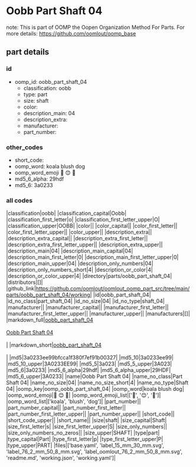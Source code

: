 # Oobb Part Shaft 04  

note: This is part of OOMP the Oopen Organization Method For Parts. For more details: https://github.com/oomlout/oomp_base

##  part details





### id
* oomp_id: oobb_part_shaft_04
  * classification: oobb
  * type: part
  * size: shaft
  * color: 
  * description_main: 04
  * description_extra: 
  * manufacturer: 
  * part_number: 

### other_codes
* short_code: 
* oomp_word: koala blush dog
* oomp_word_emoji :koala: :blush: :dog:
* md5_6_alpha: 29hdf
* md5_6: 3a0233

### all codes 
|classification|oobb|
|classification_capital|Oobb|
|classification_first_letter|o|
|classification_first_letter_upper|O|
|classification_upper|OOBB|
|color||
|color_capital||
|color_first_letter||
|color_first_letter_upper||
|color_upper||
|description_extra||
|description_extra_capital||
|description_extra_first_letter||
|description_extra_first_letter_upper||
|description_extra_upper||
|description_main|04|
|description_main_capital|04|
|description_main_first_letter|0|
|description_main_first_letter_upper|0|
|description_main_upper|04|
|description_only_numbers|04|
|description_only_numbers_short|4|
|description_or_color|4|
|description_or_color_upper|4|
|directory|parts/oobb_part_shaft_04|
|distributors|[]|
|github_link|https://github.com/oomlout/oomlout_oomp_part_src/tree/main/parts/oobb_part_shaft_04/working|
|id|oobb_part_shaft_04|
|id_no_class|part_shaft_04|
|id_no_size|04|
|id_no_type|shaft_04|
|manufacturer||
|manufacturer_capital||
|manufacturer_first_letter||
|manufacturer_first_letter_upper||
|manufacturer_upper||
|manufacturers|[]|
|markdown_full|[oobb_part_shaft_04](https://github.com/oomlout/oomlout_oomp_part_src/tree/main/parts/oobb_part_shaft_04/working)<br>[](https://github.com/oomlout/oomlout_oomp_part_src/tree/main/parts/oobb_part_shaft_04/working)<br>[Oobb Part Shaft 04](https://github.com/oomlout/oomlout_oomp_part_src/tree/main/parts/oobb_part_shaft_04/working)<br><br>|
|markdown_short|[oobb_part_shaft_04](https://github.com/oomlout/oomlout_oomp_part_src/tree/main/parts/oobb_part_shaft_04/working)<br><br>|
|md5|3a0233ee99bfcca1f380f7ef91b00327|
|md5_10|3a0233ee99|
|md5_10_upper|3A0233EE99|
|md5_5|3a023|
|md5_5_upper|3A023|
|md5_6|3a0233|
|md5_6_alpha|29hdf|
|md5_6_alpha_upper|29HDF|
|md5_6_upper|3A0233|
|name|Oobb Part Shaft 04|
|name_no_class|Part Shaft 04|
|name_no_size|04|
|name_no_size_short|4|
|name_no_type|Shaft 04|
|oomp_key|oomp_oobb_part_shaft_04|
|oomp_word|koala blush dog|
|oomp_word_emoji|:koala: :blush: :dog:|
|oomp_word_emoji_list|[':koala:', ':blush:', ':dog:']|
|oomp_word_list|['koala', 'blush', 'dog']|
|part_number||
|part_number_capital||
|part_number_first_letter||
|part_number_first_letter_upper||
|part_number_upper||
|short_code||
|short_code_upper||
|short_name||
|size|shaft|
|size_capital|Shaft|
|size_first_letter|s|
|size_first_letter_upper|S|
|size_only_numbers||
|size_only_numbers_no_zeros||
|size_upper|SHAFT|
|type|part|
|type_capital|Part|
|type_first_letter|p|
|type_first_letter_upper|P|
|type_upper|PART|
|files|['base.yaml', 'label_15_mm_30_mm.svg', 'label_76_2_mm_50_8_mm.svg', 'label_oomlout_76_2_mm_50_8_mm.svg', 'readme.md', 'working.json', 'working.yaml']|
